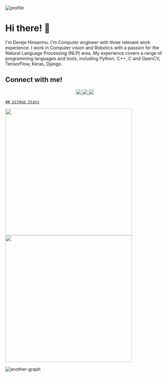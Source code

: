 ![profile](https://user-images.githubusercontent.com/45657872/221397566-281f70f3-5f39-40e4-b12b-e52be6ef76d7.png)

# Hi there! 👋 <br/>

I'm Dereje Hinsermu. I'm Computer engineer with three relevant work experience. I work in Computer vision and Robotics with a passion for the Natural Language Processing (NLP) area. My experience covers a range of programming languages and tools, including Python, C++, C and OpenCV, TensorFlow, Keras, Django.<br/>

## Connect with me!

<p align="center">
  <a href="https://www.linkedin.com/in/dereje-hinsermu-519a26161/" target="_blank">
    <img src="https://img.shields.io/badge/LinkedIn-0077B5?style=for-the-badge&logo=linkedin&logoColor=white"/>
  </a>
  <a href="https://twitter.com/kiyuderee">
    <img src="https://img.shields.io/badge/Twitter-1DA1F2?style=for-the-badge&logo=twitter&logoColor=white"/>
  </a>
  <a href="https://www.facebook.com/dereje.hinsermu">
    <img src = "https://img.shields.io/badge/Facebook-1877F2?style=for-the-badge&logo=facebook&logoColor=white"/>
  <a/>
  <a href = "https://img.shields.io/badge/Skype-00AFF0?style=for-the-badge&logo=skype&logoColor=white">
    
    ## GitHub Stats

<p align="left">
  <a href="https://github.com/derejehinsermu">
    <img width="400px" src="https://github-readme-stats-eight-theta.vercel.app/api?username=derejehinsermu&show_icons=true&theme=react&include_all_commits=true&count_private=true&hide_border=true&bg_color=060B0D"/>
    <img width="400px" src="https://github-readme-streak-stats.herokuapp.com/?user=derejehinsermu&theme=black-ice&hide_border=true&stroke=0000&background=060B0D">
  </a>

 
<!-- ![activity-graph](https://activity-graph.herokuapp.com/graph?username=derejehinsermu&theme=minimal)  -->

 
![another-graph](https://github-profile-summary-cards.vercel.app/api/cards/profile-details?username=derejehinsermu&theme=2077&include_all_commits=true&count_private=true) 

  
  
<p/>
